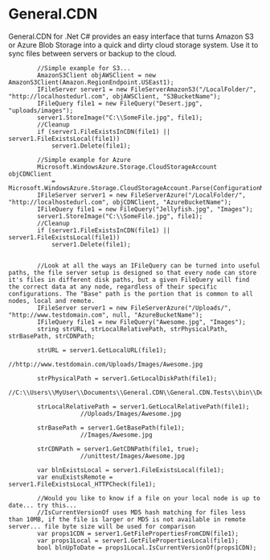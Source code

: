 # General.CDN
General.CDN for .Net C# provides an easy interface that turns Amazon S3 or Azure Blob Storage into a quick and dirty cloud storage system. Use it to sync files between servers or backup to the cloud.


            //Simple example for S3...
            AmazonS3Client objAWSClient = new AmazonS3Client(Amazon.RegionEndpoint.USEast1);
            IFileServer server1 = new FileServerAmazonS3("/LocalFolder/", "http://localhostedurl.com", objAWSClient, "S3BucketName");
            IFileQuery file1 = new FileQuery("Desert.jpg", "uploads/images");
            server1.StoreImage("C:\\SomeFile.jpg", file1);
            //Cleanup
            if (server1.FileExistsInCDN(file1) || server1.FileExistsLocal(file1))
                server1.Delete(file1);

            //Simple example for Azure
            Microsoft.WindowsAzure.Storage.CloudStorageAccount objCDNClient
                = Microsoft.WindowsAzure.Storage.CloudStorageAccount.Parse(ConfigurationManager.ConnectionStrings["AzureStorageConnectionString"].ConnectionString);
            IFileServer server1 = new FileServerAzure("/LocalFolder/", "http://localhostedurl.com", objCDNClient, "AzureBucketName");
            IFileQuery file1 = new FileQuery("Jellyfish.jpg", "Images");
            server1.StoreImage("C:\\SomeFile.jpg", file1);
            //Cleanup
            if (server1.FileExistsInCDN(file1) || server1.FileExistsLocal(file1))
                server1.Delete(file1);


            //Look at all the ways an IFileQuery can be turned into useful paths, the file server setup is designed so that every node can store it's files in different disk paths, but a given FileQuery will find the correct data at any node, regardless of their specific configurations. The "Base" path is the portion that is common to all nodes, local and remote.
            IFileServer server1 = new FileServerAzure("/Uploads/", "http://www.testdomain.com", null, "AzureBucketName");
            IFileQuery file1 = new FileQuery("Awesome.jpg", "Images");     
            string strURL, strLocalRelativePath, strPhysicalPath, strBasePath, strCDNPath;
            
            strURL = server1.GetLocalURL(file1); 
                        //http://www.testdomain.com/Uploads/Images/Awesome.jpg
                        
            strPhysicalPath = server1.GetLocalDiskPath(file1); 
                        //C:\\Users\\MyUser\\Documents\\General.CDN\\General.CDN.Tests\\bin\\Debug\\Uploads\\Images\\Awesome.jpg
                        
            strLocalRelativePath = server1.GetLocalRelativePath(file1); 
                        //Uploads/Images/Awesome.jpg
                        
            strBasePath = server1.GetBasePath(file1); 
                        //Images/Awesome.jpg
                        
            strCDNPath = server1.GetCDNPath(file1, true); 
                        //unittest/Images/Awesome.jpg
                        
            var blnExistsLocal = server1.FileExistsLocal(file1);
            var enuExistsRemote = server1.FileExistsLocal_HTTPCheck(file1);

            //Would you like to know if a file on your local node is up to date... try this...
            //IsCurrentVersionOf uses MD5 hash matching for files less than 10MB, if the file is larger or MD5 is not available in remote server... file byte size will be used for comparison
            var props1CDN = server1.GetFilePropertiesFromCDN(file1);
            var props1Local = server1.GetFilePropertiesLocal(file1);
            bool blnUpToDate = props1Local.IsCurrentVersionOf(props1CDN); 
           
